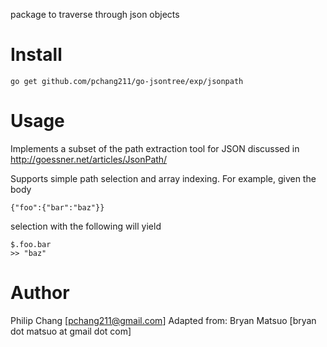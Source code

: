 package to traverse through json objects 

Install
=======

    go get github.com/pchang211/go-jsontree/exp/jsonpath

Usage
======

Implements a subset of the path extraction tool for JSON discussed in http://goessner.net/articles/JsonPath/

Supports simple path selection and array indexing. For example, given the body

```
{"foo":{"bar":"baz"}}
```

selection with the following will yield

```
$.foo.bar
>> "baz"
```

Author
======

Philip Chang [pchang211@gmail.com]
Adapted from: 
Bryan Matsuo [bryan dot matsuo at gmail dot com]

